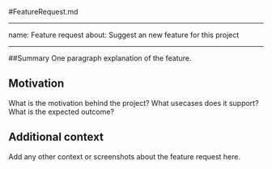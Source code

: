 #FeatureRequest.md

---
name: Feature request
about: Suggest an new feature for this project

---

##Summary
One paragraph explanation of the feature.

## Motivation
What is the motivation behind the project?
What usecases does it support? 
What is the expected outcome?

## Additional context
Add any other context or screenshots about the feature request here.
